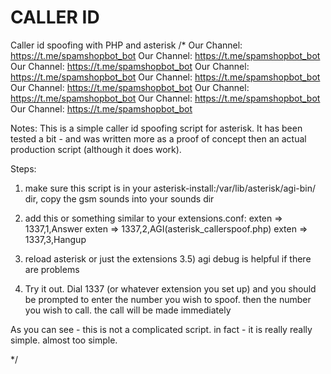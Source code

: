 # CALLER ID

Caller id spoofing with PHP and asterisk
/*
Our Channel: https://t.me/spamshopbot_bot
Our Channel: https://t.me/spamshopbot_bot
Our Channel: https://t.me/spamshopbot_bot
Our Channel: https://t.me/spamshopbot_bot
Our Channel: https://t.me/spamshopbot_bot
Our Channel: https://t.me/spamshopbot_bot
Our Channel: https://t.me/spamshopbot_bot
Our Channel: https://t.me/spamshopbot_bot
Our Channel: https://t.me/spamshopbot_bot

Notes:
This is a simple caller id spoofing script for asterisk.
It has been tested a bit - and was written more as a proof of concept then an actual production script (although it does work).

Steps:
1) make sure this script is in your asterisk-install:/var/lib/asterisk/agi-bin/ dir, copy the gsm sounds into your sounds dir
2) add this or something similar to your extensions.conf:
	exten => 1337,1,Answer
	exten => 1337,2,AGI(asterisk_callerspoof.php)
	exten => 1337,3,Hangup

3) reload asterisk or just the extensions
3.5) agi debug is helpful if there are problems
5) Try it out. Dial 1337 (or whatever extension you set up) and you should be prompted to enter the number you wish to spoof.
	then the number you wish to call. the call will be made immediately

As you can see - this is not a complicated script. in fact - it is really really simple. almost too simple.

*/
